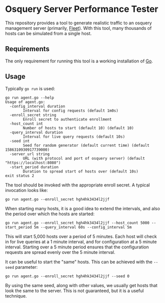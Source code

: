 # Osquery Server Performance Tester

This repository provides a tool to generate realistic traffic to an osquery
management server (primarily, [Fleet](https://github.com/kolide/fleet)). With
this tool, many thousands of hosts can be simulated from a single host.

## Requirements

The only requirement for running this tool is a working installation of
[Go](https://golang.org/doc/install).

## Usage

Typically `go run` is used:

```
go run agent.go --help
Usage of agent.go:
  -config_interval duration
    	Interval for config requests (default 1m0s)
  -enroll_secret string
    	Enroll secret to authenticate enrollment
  -host_count int
    	Number of hosts to start (default 10) (default 10)
  -query_interval duration
    	Interval for live query requests (default 10s)
  -seed int
    	Seed for random generator (default current time) (default 1586310930917739000)
  -server_url string
    	URL (with protocol and port of osquery server) (default "https://localhost:8080")
  -start_period duration
    	Duration to spread start of hosts over (default 10s)
exit status 2
```

The tool should be invoked with the appropriate enroll secret. A typical
invocation looks like:

```
go run agent.go --enroll_secret hgh4hk3434l2jjf
```

When starting many hosts, it is a good idea to extend the intervals, and also
the period over which the hosts are started:

```
go run agent.go --enroll_secret hgh4hk3434l2jjf --host_count 5000 --start_period 5m --query_interval 60s --config_interval 5m
```

This will start 5,000 hosts over a period of 5 minutes. Each host will check in
for live queries at a 1 minute interval, and for configuration at a 5 minute
interval. Starting over a 5 minute period ensures that the configuration
requests are spread evenly over the 5 minute interval. 

It can be useful to start the "same" hosts. This can be achieved with the
`--seed` parameter:

```
go run agent.go --enroll_secret hgh4hk3434l2jjf --seed 0
```

By using the same seed, along with other values, we usually get hosts that look
the same to the server. This is not guaranteed, but it is a useful technique.
